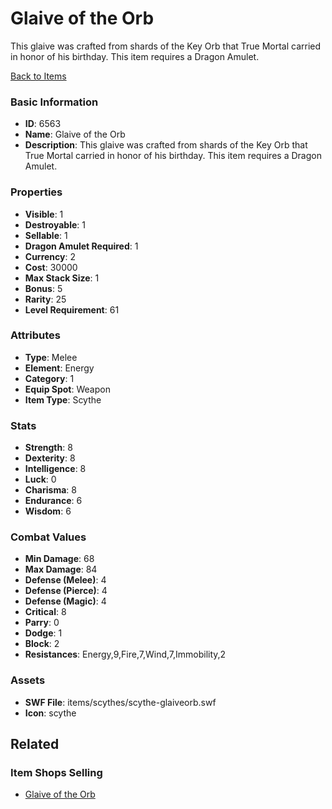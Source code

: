 # Glaive of the Orb

This glaive was crafted from shards of the Key Orb that True Mortal carried in honor of his birthday.
This item requires a Dragon Amulet.

[Back to Items](../items.md)

### Basic Information

- **ID**: 6563
- **Name**: Glaive of the Orb
- **Description**: This glaive was crafted from shards of the Key Orb that True Mortal carried in honor of his birthday.
This item requires a Dragon Amulet.

### Properties

- **Visible**: 1
- **Destroyable**: 1
- **Sellable**: 1
- **Dragon Amulet Required**: 1
- **Currency**: 2
- **Cost**: 30000
- **Max Stack Size**: 1
- **Bonus**: 5
- **Rarity**: 25
- **Level Requirement**: 61

### Attributes

- **Type**: Melee
- **Element**: Energy
- **Category**: 1
- **Equip Spot**: Weapon
- **Item Type**: Scythe

### Stats

- **Strength**: 8
- **Dexterity**: 8
- **Intelligence**: 8
- **Luck**: 0
- **Charisma**: 8
- **Endurance**: 6
- **Wisdom**: 6

### Combat Values

- **Min Damage**: 68
- **Max Damage**: 84
- **Defense (Melee)**: 4
- **Defense (Pierce)**: 4
- **Defense (Magic)**: 4
- **Critical**: 8
- **Parry**: 0
- **Dodge**: 1
- **Block**: 2
- **Resistances**: Energy,9,Fire,7,Wind,7,Immobility,2

### Assets

- **SWF File**: items/scythes/scythe-glaiveorb.swf
- **Icon**: scythe

## Related

### Item Shops Selling

- [Glaive of the Orb](../item-shops/246-glaive-of-the-orb.md)

